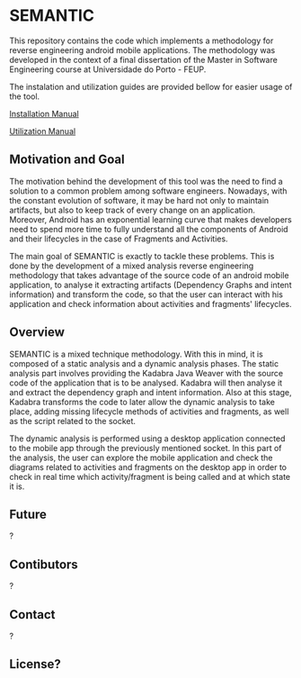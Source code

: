 # SEMANTIC
This repository contains the code which implements a methodology for reverse engineering android mobile applications. The methodology was developed in the context of a final dissertation of the Master in Software Engineering course at Universidade do Porto - FEUP.

The instalation and utilization guides are provided bellow for easier usage of the tool.

[Installation Manual](Manuals/InstallationManual.md)

[Utilization Manual](Manuals/UserManual.md)



## Motivation and Goal

The motivation behind the development of this tool was the need to find a solution to a common problem among software engineers. Nowadays, with the constant evolution of software, it may be hard not only to maintain artifacts, but also to keep track of every change on an application. Moreover, Android has an exponential learning curve that makes developers need to spend more time to fully understand all the components of Android and their lifecycles in the case of Fragments and Activities. 

The main goal of SEMANTIC is exactly to tackle these problems. This is done by the development of a mixed analysis reverse engineering methodology that takes advantage of the source code of an android mobile application, to analyse it extracting artifacts (Dependency Graphs and intent information) and transform the code, so that the user can interact with his application and check information about activities and fragments' lifecycles. 


## Overview

SEMANTIC is a mixed technique methodology. With this in mind, it is composed of a static analysis and a dynamic analysis phases. The static analysis part involves providing the Kadabra Java Weaver with the source code of the application that is to be analysed. Kadabra will then analyse it and extract the dependency graph and intent information. Also at this stage, Kadabra transforms the code to later allow the dynamic analysis to take place, adding missing lifecycle methods of activities and fragments, as well as the script related to the socket.

The dynamic analysis is performed using a desktop application connected to the mobile app through the previously mentioned socket. In this part of the analysis, the user can explore the mobile application and check the diagrams related to activities and fragments on the desktop app in order to check in real time which activity/fragment is being called and at which state it is.


## Future
?

## Contibutors
?

## Contact
?

## License?
